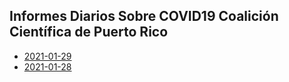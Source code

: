 ##  Informes Diarios Sobre COVID19 Coalición Científica de Puerto Rico

* [2021-01-29](informe-2021-01-29.html)
* [2021-01-28](informe-2021-01-28.html)
